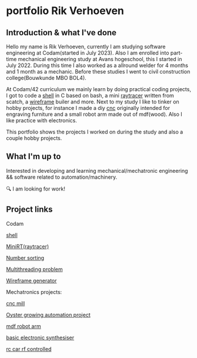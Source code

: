 # portfolio Rik Verhoeven

## Introduction & what I've done

Hello my name is Rik Verhoeven,
currently I am studying software engineering at Codam(started in July 2023).
Also I am enrolled into part-time mechanical engineering study at Avans hogeschool, this I started in July 2022.
During this time I also worked as a allround welder for 4 months and 1 month as a mechanic.
Before these studies I went to civil construction college(Bouwkunde MBO BOL4).

At Codam/42 curriculum we mainly learn by doing practical coding projects, I got to code a [shell](https://github.com/Rikkopanda/minishell) in C based on bash, a mini [raytracer](https://github.com/Rikkopanda/Mini_RT) written from scatch, a [wireframe](https://github.com/Rikkopanda/FDF) builer and more.
Next to my study I like to tinker on hobby projects, for instance I made a diy [cnc](https://github.com/Rikkopanda/portfolio/blob/main/diy_cnc/README.md) originally intended for engraving furniture and a small robot arm made out of mdf(wood).
Also I like practice with electronics.

This portfolio shows the projects I worked on during the study and also a couple hobby projects.

## What I'm up to
Interested in developing and learning mechanical/mechatronic engineering && software related to automation/machinery.

🔍 I am looking for work!

## Project links
Codam

[shell](https://github.com/Rikkopanda/minishell)

[MiniRT(raytracer)](https://github.com/Rikkopanda/Mini_RT)

[Number sorting](https://github.com/Rikkopanda/pushswap)

[Multithreading problem]()

[Wireframe generator](https://github.com/Rikkopanda/FDF)

Mechatronics projects:

[cnc mill](https://github.com/Rikkopanda/portfolio/blob/main/diy_cnc/README.md)

[Oyster growing automation project]()

[mdf robot arm](https://github.com/Rikkopanda/portfolio/blob/main/mdf_robot_arm/README.md)

[basic electronic synthesiser]()

[rc car rf controlled]()




